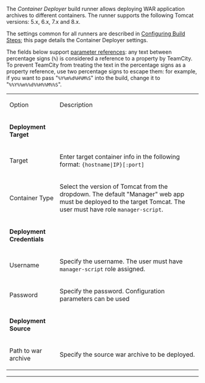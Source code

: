 [//]: # (title: Container Deployer)
[//]: # (auxiliary-id: Container Deployer)

The _Container Deployer_ build runner allows deploying WAR application archives to different containers. The runner supports the following Tomcat versions: 5.x, 6.x, 7.x and 8.x.

The settings common for all runners are described in [Configuring Build Steps](configuring-build-steps.md); this page details the Container Deployer settings.


The fields below support [parameter references](predefined-build-parameters.md): any text between percentage signs (`%`) is considered a reference to a property by TeamCity. To prevent TeamCity from treating the text in the percentage signs as a property reference, use two percentage signs to escape them: for example, if you want to pass "`%Y%m%d%H%M%S`" into the build, change it to "`%%Y%%m%%d%%H%%M%%S`".

<table><tr>

<td>

Option

</td>

<td>

Description

</td></tr><tr>

<td>

__Deployment Target__

</td>

<td>

</td>

</tr><tr>

<td>

Target

</td>

<td>

Enter target container info in the following format: `{hostname|IP}[:port]`


</td></tr><tr>

<td>

Container Type

</td>

<td>

Select the version of Tomcat from the dropdown. The default "Manager" web app must be deployed to the target Tomcat. The user must have role `manager-script`.


</td></tr><tr>

<td>

__Deployment Credentials__

</td>

<td>

</td>

</tr><tr>

<td>

Username

</td>

<td>

Specify the username. The user must have `manager-script` role assigned.

</td></tr><tr>

<td>

Password

</td>

<td>

Specify the password. Configuration parameters can be used

</td></tr><tr>

<td>

__Deployment Source__

</td>

<td>

</td>

</tr><tr>

<td>

Path to war archive

</td>

<td>

Specify the source war archive to be deployed.

</td></tr></table>

__ __